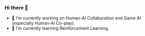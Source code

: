 ### Hi there 👋
- 🔭 I’m currently working on Human-AI Collaboration and Game AI (especially Human-AI Co-play).
- 🌱 I’m currently learning Reinforcement Learning.
<!--
**ShaoZhang0115/ShaoZhang0115** is a ✨ _special_ ✨ repository because its `README.md` (this file) appears on your GitHub profile.

Here are some ideas to get you started:

- 🔭 I’m currently working on ...
- 🌱 I’m currently learning ...
- 👯 I’m looking to collaborate on ...
- 🤔 I’m looking for help with ...
- 💬 Ask me about ...
- 📫 How to reach me: ...
- 😄 Pronouns: ...
- ⚡ Fun fact: ...
-->
